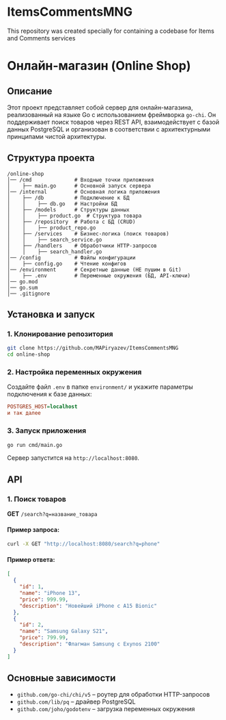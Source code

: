# ItemsCommentsMNG
This repository was created specially for containing a codebase for Items and Comments services

# Онлайн-магазин (Online Shop)

## Описание
Этот проект представляет собой сервер для онлайн-магазина, реализованный на языке Go с использованием фреймворка `go-chi`. Он поддерживает поиск товаров через REST API, взаимодействует с базой данных PostgreSQL и организован в соответствии с архитектурными принципами чистой архитектуры.

## Структура проекта
```
/online-shop
│── /cmd              # Входные точки приложения
│    ├── main.go      # Основной запуск сервера
│── /internal         # Основная логика приложения
│    ├── /db          # Подключение к БД
│    │    ├── db.go   # Настройки БД
│    ├── /models      # Структуры данных
│    │    ├── product.go  # Структура товара
│    ├── /repository  # Работа с БД (CRUD)
│    │    ├── product_repo.go
│    ├── /services    # Бизнес-логика (поиск товаров)
│    │    ├── search_service.go
│    ├── /handlers    # Обработчики HTTP-запросов
│    │    ├── search_handler.go
│── /config           # Файлы конфигурации
│    ├── config.go    # Чтение конфигов
│── /environment      # Секретные данные (НЕ пушим в Git)
│    ├── .env         # Переменные окружения (БД, API-ключи)
│── go.mod
│── go.sum
│── .gitignore  
```

## Установка и запуск

### 1. Клонирование репозитория
```sh
git clone https://github.com/MAPiryazev/ItemsCommentsMNG
cd online-shop
```

### 2. Настройка переменных окружения
Создайте файл `.env` в папке `environment/` и укажите параметры подключения к базе данных:
```ini
POSTGRES_HOST=localhost
и так далее
```

### 3. Запуск приложения
```sh
go run cmd/main.go
```
Сервер запустится на `http://localhost:8080`.

## API

### 1. Поиск товаров
**GET** `/search?q=название_товара`
#### Пример запроса:
```sh
curl -X GET "http://localhost:8080/search?q=phone"
```
#### Пример ответа:
```json
[
  {
    "id": 1,
    "name": "iPhone 13",
    "price": 999.99,
    "description": "Новейший iPhone с A15 Bionic"
  },
  {
    "id": 2,
    "name": "Samsung Galaxy S21",
    "price": 799.99,
    "description": "Флагман Samsung с Exynos 2100"
  }
]
```

## Основные зависимости
- `github.com/go-chi/chi/v5` – роутер для обработки HTTP-запросов
- `github.com/lib/pq` – драйвер PostgreSQL
- `github.com/joho/godotenv` – загрузка переменных окружения



